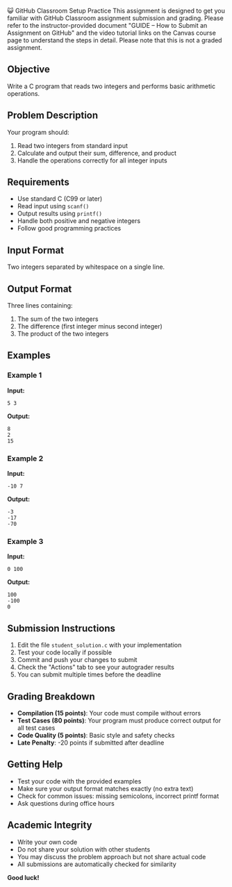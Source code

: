 😺 GitHub Classroom Setup Practice
This assignment is designed to get you familiar with GitHub Classroom assignment submission and grading. Please refer to the instructor-provided document "GUIDE – How to Submit an Assignment on GitHub" and the video tutorial links on the Canvas course page to understand the steps in detail. Please note that this is not a graded assignment.

## Objective
Write a C program that reads two integers and performs basic arithmetic operations.

## Problem Description
Your program should:
1. Read two integers from standard input
2. Calculate and output their sum, difference, and product
3. Handle the operations correctly for all integer inputs

## Requirements
- Use standard C (C99 or later)
- Read input using `scanf()`
- Output results using `printf()`
- Handle both positive and negative integers
- Follow good programming practices

## Input Format
Two integers separated by whitespace on a single line.

## Output Format
Three lines containing:
1. The sum of the two integers
2. The difference (first integer minus second integer)
3. The product of the two integers

## Examples

### Example 1
**Input:**
```
5 3
```
**Output:**
```
8
2
15
```

### Example 2
**Input:**
```
-10 7
```
**Output:**
```
-3
-17
-70
```

### Example 3
**Input:**
```
0 100
```
**Output:**
```
100
-100
0
```

## Submission Instructions
1. Edit the file `student_solution.c` with your implementation
2. Test your code locally if possible
3. Commit and push your changes to submit
4. Check the "Actions" tab to see your autograder results
5. You can submit multiple times before the deadline

## Grading Breakdown
- **Compilation (15 points)**: Your code must compile without errors
- **Test Cases (80 points)**: Your program must produce correct output for all test cases
- **Code Quality (5 points)**: Basic style and safety checks
- **Late Penalty**: -20 points if submitted after deadline

## Getting Help
- Test your code with the provided examples
- Make sure your output format matches exactly (no extra text)
- Check for common issues: missing semicolons, incorrect printf format
- Ask questions during office hours

## Academic Integrity
- Write your own code
- Do not share your solution with other students
- You may discuss the problem approach but not share actual code
- All submissions are automatically checked for similarity

**Good luck!**
